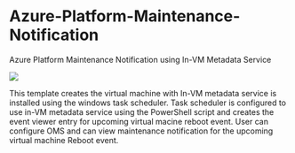 # Azure-Platform-Maintenance-Notification
Azure Platform Maintenance Notification using In-VM Metadata Service

<a href="https://portal.azure.com/#create/Microsoft.Template/uri/https%3A%2F%2Fraw.githubusercontent.com%2Fwasimbloch%2FAzure-Platform-Maintenance-Notification%2Fmaster%2Fazuredeploy.json" target="_blank">
    <img src="http://azuredeploy.net/deploybutton.png"/>
</a>

This template creates the virtual machine with In-VM metadata service is installed using the windows task scheduler. Task scheduler is configured to use in-VM metadata service using the PowerShell script and creates the event viewer entry for upcoming virtual macine reboot event. User can configure OMS and can view maintenance notification for the upcoming virtual machine Reboot event.
